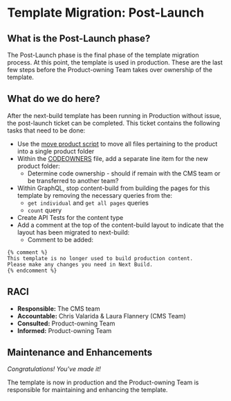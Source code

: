 # Template Migration: Post-Launch

## What is the Post-Launch phase?

The Post-Launch phase is the final phase of the template migration process. At this point, the template is used in production. These are the last few steps before the Product-owning Team takes over ownership of the template.

## What do we do here?

After the next-build template has been running in Production without issue, the post-launch ticket can be completed. This ticket contains the following tasks that need to be done:

- Use the [move product script](https://github.com/department-of-veterans-affairs/next-build/blob/main/scripts/move-product.sh) to move all files pertaining to the product into a single product folder
- Within the [CODEOWNERS](https://github.com/department-of-veterans-affairs/next-build/blob/main/.github/CODEOWNERS) file, add a separate line item for the new product folder:
  - Determine code ownership - should if remain with the CMS team or be transferred to another team?
- Within GraphQL, stop content-build from building the pages for this template by removing the necessary queries from the:
  - `get individual` and `get all pages` queries
  - `count` query
- Create API Tests for the content type
- Add a comment at the top of the content-build layout to indicate that the layout has been migrated to next-build:
  - Comment to be added:
```
{% comment %}
This template is no longer used to build production content.
Please make any changes you need in Next Build.
{% endcomment %}
```


## RACI

- **Responsible:** The CMS team
- **Accountable:** Chris Valarida & Laura Flannery (CMS Team)
- **Consulted:** Product-owning Team
- **Informed:** Product-owning Team

## Maintenance and Enhancements

_Congratulations! You've made it!_

The template is now in production and the Product-owning Team is responsible for maintaining and enhancing the template.
